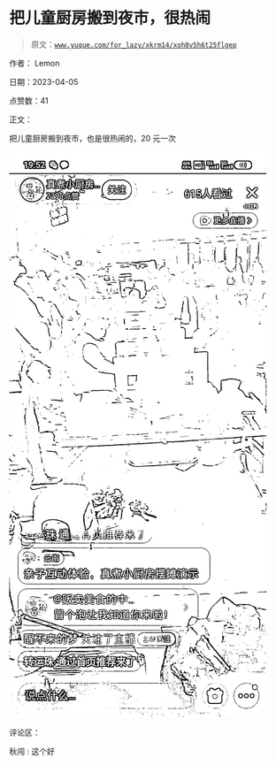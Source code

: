 # 把儿童厨房搬到夜市，很热闹

> 原文：[`www.yuque.com/for_lazy/xkrm14/xoh8v5h6t25flgep`](https://www.yuque.com/for_lazy/xkrm14/xoh8v5h6t25flgep)

作者： Lemon

日期：2023-04-05

点赞数：41

正文：

把儿童厨房搬到夜市，也是很热闹的，20 元一次

![](img/41521d1964221d90c6572025bf8fb01f.png)

评论区：

秋闯 : 这个好



